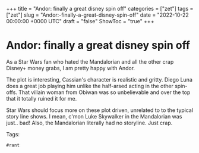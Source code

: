+++
title = "Andor: finally a great disney spin off"
categories = ["zet"]
tags = ["zet"]
slug = "Andor:-finally-a-great-disney-spin-off"
date = "2022-10-22 00:00:00 +0000 UTC"
draft = "false"
ShowToc = "true"
+++

# Andor: finally a great disney spin off

As a Star Wars fan who hated the Mandalorian and all the other crap 
Disney+ money grabs, I am pretty happy with Andor.

The plot is interesting, Cassian's character is realistic and gritty.
Diego Luna does a great job playing him unlike the half-arsed acting in
the other spin-offs. That villain woman from Obiwan was so unbelievable
and over the top that it totally ruined it for me. 

Star Wars should focus more on these plot driven, unrelated to to the typical
story line shows. I mean, c'mon Luke Skywalker in the Mandalorian was just.. bad!
Also, the Mandalorian literally had no storyline. Just crap.

Tags:

    #rant

